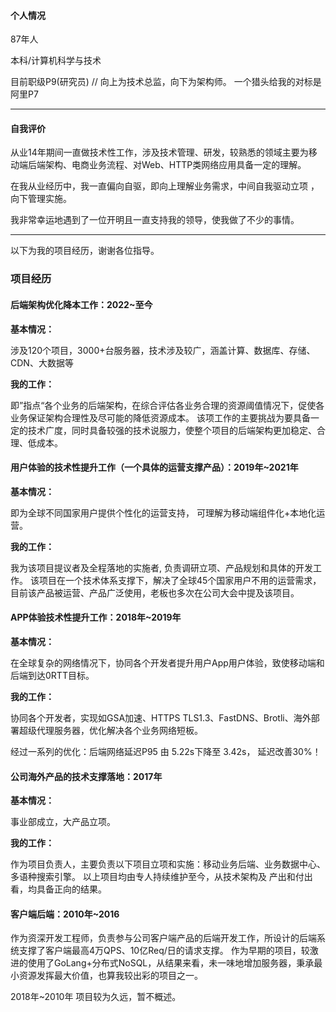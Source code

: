 #### 个人情况

87年人

本科/计算机科学与技术

目前职级P9(研究员)    // 向上为技术总监，向下为架构师。 一个猎头给我的对标是阿里P7

---

#### 自我评价

从业14年期间一直做技术性工作，涉及技术管理、研发，较熟悉的领域主要为移动端后端架构、电商业务流程、对Web、HTTP类网络应用具备一定的理解。

在我从业经历中，我一直偏向自驱，即向上理解业务需求，中间自我驱动立项 ，向下管理实施。

我非常幸运地遇到了一位开明且一直支持我的领导，使我做了不少的事情。

---

以下为我的项目经历，谢谢各位指导。

### 项目经历

#### 后端架构优化降本工作：2022~至今

**基本情况：**

涉及120个项目，3000+台服务器，技术涉及较广，涵盖计算、数据库、存储、CDN、大数据等

**我的工作：**

即”指点“各个业务的后端架构，在综合评估各业务合理的资源阈值情况下，促使各业务保证架构合理性及尽可能的降低资源成本。
该项工作的主要挑战为要具备一定的技术广度，同时具备较强的技术说服力，使整个项目的后端架构更加稳定、合理、低成本。

#### 用户体验的技术性提升工作（一个具体的运营支撑产品）：2019年~2021年

**基本情况：**

即为全球不同国家用户提供个性化的运营支持， 可理解为移动端组件化+本地化运营。

**我的工作：**

我为该项目提议者及全程落地的实施者, 负责调研立项、产品规划和具体的开发工作。
该项目在一个技术体系支撑下，解决了全球45个国家用户不用的运营需求，目前该产品被运营、产品广泛使用，老板也多次在公司大会中提及该项目。

#### APP体验技术性提升工作：2018年~2019年

**基本情况：**

在全球复杂的网络情况下，协同各个开发者提升用户App用户体验，致使移动端和后端到达0RTT目标。

**我的工作：**

协同各个开发者，实现如GSA加速、HTTPS TLS1.3、FastDNS、Brotli、海外部署超级代理服务器，优化解决各个业务网络短板。

经过一系列的优化：后端网络延迟P95 由 5.22s下降至 3.42s， 延迟改善30%！

#### 公司海外产品的技术支撑落地：2017年

**基本情况：**

事业部成立，大产品立项。

**我的工作：**

作为项目负责人，主要负责以下项目立项和实施：移动业务后端、业务数据中心、多语种搜索引擎。
以上项目均由专人持续维护至今，从技术架构及 产出和付出看，均具备正向的结果。

#### 客户端后端：2010年~2016

作为资深开发工程师，负责参与公司客户端产品的后端开发工作，所设计的后端系统支撑了客户端最高4万QPS、10亿Req/日的请求支撑。
作为早期的项目，较激进的使用了GoLang+分布式NoSQL，从结果来看，未一味地增加服务器，秉承最小资源发挥最大价值，也算我较出彩的项目之一。


2018年~2010年 项目较为久远，暂不概述。

